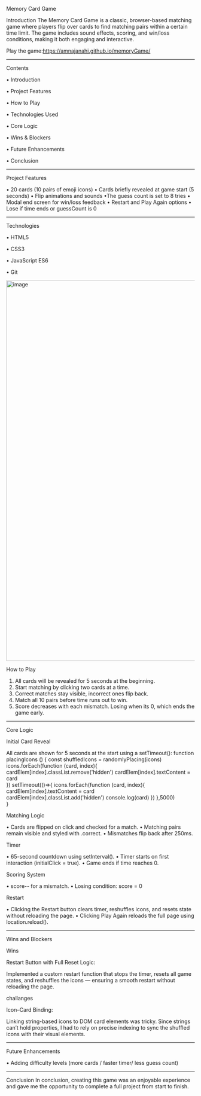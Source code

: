  Memory Card Game
 
Introduction
The Memory Card Game is a classic, browser-based matching game where players flip over cards to find matching pairs within a certain time limit. The game includes sound effects, scoring, and win/loss conditions, making it both engaging and interactive.

Play the game:https://amnajanahi.github.io/memoryGame/

________________________________________
Contents

•	Introduction

•	Project Features

•	How to Play

•	Technologies Used

•	Core Logic

•	Wins & Blockers

•	Future Enhancements

•	Conclusion
________________________________________
Project Features

•	20 cards (10 pairs of emoji icons)
•	Cards briefly revealed at game start (5 seconds)
•	Flip animations and sounds
•The guess count is set to 8 tries
•	Modal end screen for win/loss feedback
•	Restart and Play Again options
•	Lose if time ends or guessCount is 0
________________________________________
Technologies

•	HTML5

•	CSS3

•	JavaScript ES6

•	Git

<img width="1165" height="1018" alt="image" src="https://github.com/user-attachments/assets/4e37452a-691d-4b84-95b3-4e2b8867d8eb" />


How to Play
1.	All cards will be revealed for 5 seconds at the beginning.
2.	Start matching by clicking two cards at a time.
3.	Correct matches stay visible, incorrect ones flip back.
4.	Match all 10 pairs before time runs out to win.
5.	Score decreases with each mismatch. Losing when its 0, which ends the game early.
________________________________________

 Core Logic
 
Initial Card Reveal

All cards are shown for 5 seconds at the start using a setTimeout():
function placingIcons () {
    const shuffledIcons = randomlyPlacing(icons)
             icons.forEach(function (card, index){
                cardElem[index].classList.remove('hidden')
                cardElem[index].textContent = card   
            })
    setTimeout(()=>{
         icons.forEach(function (card, index){
        cardElem[index].textContent = card   
        cardElem[index].classList.add('hidden')
        console.log(card) 
    })
},5000)    
}

Matching Logic

•	Cards are flipped on click and checked for a match.
•	Matching pairs remain visible and styled with .correct.
•	Mismatches flip back after 250ms.

Timer

•	65-second countdown using setInterval().
•	Timer starts on first interaction (initialClick = true).
•	Game ends if time reaches 0.

Scoring System

•	score-- for a mismatch.
•	Losing condition: score = 0

Restart

•	Clicking the Restart button clears timer, reshuffles icons, and resets state without reloading the page.
•	Clicking Play Again reloads the full page using location.reload().
________________________________________
Wins and Blockers

 Wins
 
Restart Button with Full Reset Logic:

Implemented a custom restart function that stops the timer, resets all game states, and reshuffles the icons — ensuring a smooth restart without reloading the page.


challanges

Icon–Card Binding:

Linking string-based icons to DOM card elements was tricky. Since strings can’t hold properties, I had to rely on precise indexing to sync the shuffled icons with their visual elements.
________________________________________
 Future Enhancements
 
•	Adding difficulty levels (more cards / faster timer/ less guess count)

________________________________________
Conclusion
In conclusion, creating this game was an enjoyable experience and gave me the opportunity to complete a full project from start to finish.
